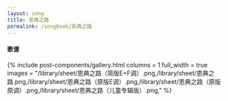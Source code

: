 ```yaml
---
layout: song
title: 恩典之路
permalink: /songbook/恩典之路
---
```


#### 歌谱

{% include post-components/gallery.html
    columns = 1
    full_width = true
    images = "/library/sheet/恩典之路（简版E+F调）.png,/library/sheet/恩典之路.png,/library/sheet/恩典之路（原版E调）.png,/library/sheet/恩典之路（原版原调）.png,/library/sheet/恩典之路（儿童专辑版）.png,"
%}
